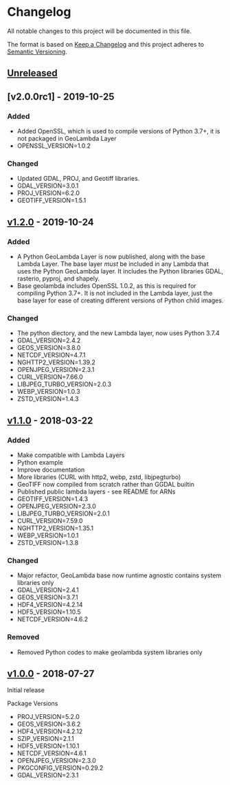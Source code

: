 # Changelog
All notable changes to this project will be documented in this file.

The format is based on [Keep a Changelog](http://keepachangelog.com/en/1.0.0/)
and this project adheres to [Semantic Versioning](http://semver.org/spec/v2.0.0.html).

## [Unreleased]


## [v2.0.0rc1] - 2019-10-25

### Added
- Added OpenSSL, which is used to compile versions of Python 3.7+, it is not packaged in GeoLambda Layer
- OPENSSL_VERSION=1.0.2

### Changed
- Updated GDAL, PROJ, and Geotiff libraries.
- GDAL_VERSION=3.0.1
- PROJ_VERSION=6.2.0
- GEOTIFF_VERSION=1.5.1


## [v1.2.0] - 2019-10-24

### Added
- A Python GeoLambda Layer is now published, along with the base Lambda Layer. The base layer *must* be included in any Lambda that uses the Python GeoLambda layer. It includes the Python libraries GDAL, rasterio, pyproj, and shapely.
- Base geolambda includes OpenSSL 1.0.2, as this is required for compiling Python 3.7+. It is not included in the Lambda layer, just the base layer for ease of creating different versions of Python child images.


### Changed
- The python diectory, and the new Lambda layer, now uses Python 3.7.4
- GDAL_VERSION=2.4.2
- GEOS_VERSION=3.8.0
- NETCDF_VERSION=4.7.1
- NGHTTP2_VERSION=1.39.2
- OPENJPEG_VERSION=2.3.1
- CURL_VERSION=7.66.0
- LIBJPEG_TURBO_VERSION=2.0.3
- WEBP_VERSION=1.0.3
- ZSTD_VERSION=1.4.3


## [v1.1.0] - 2018-03-22

### Added
- Make compatible with Lambda Layers
- Python example
- Improve documentation
- More libraries (CURL with http2, webp, zstd, libjpegturbo)
- GeoTIFF now compiled from scratch rather than GGDAL builtin
- Published public lambda layers - see README for ARNs
- GEOTIFF_VERSION=1.4.3
- OPENJPEG_VERSION=2.3.0
- LIBJPEG_TURBO_VERSION=2.0.1
- CURL_VERSION=7.59.0
- NGHTTP2_VERSION=1.35.1
- WEBP_VERSION=1.0.1
- ZSTD_VERSION=1.3.8

### Changed
- Major refactor, GeoLambda base now runtime agnostic contains system libraries only
- GDAL_VERSION=2.4.1
- GEOS_VERSION=3.7.1
- HDF4_VERSION=4.2.14
- HDF5_VERSION=1.10.5
- NETCDF_VERSION=4.6.2

### Removed
- Removed Python codes to make geolambda system libraries only


## [v1.0.0] - 2018-07-27

Initial release

Package Versions
- PROJ_VERSION=5.2.0
- GEOS_VERSION=3.6.2
- HDF4_VERSION=4.2.12
- SZIP_VERSION=2.1.1
- HDF5_VERSION=1.10.1
- NETCDF_VERSION=4.6.1
- OPENJPEG_VERSION=2.3.0
- PKGCONFIG_VERSION=0.29.2
- GDAL_VERSION=2.3.1

[Unreleased]: https://github.com/sat-utils/sat-stac/compare/master...develop
[v2.0.0]: https://github.com/developmentseed/geolambda/compare/1.2.0...2.0.0rc1
[v1.2.0]: https://github.com/developmentseed/geolambda/compare/1.1.0...1.2.0
[v1.1.0]: https://github.com/developmentseed/geolambda/compare/1.0.0...1.1.0
[v1.0.0]: https://github.com/developmentseed/geolambda/tree/1.0.0
